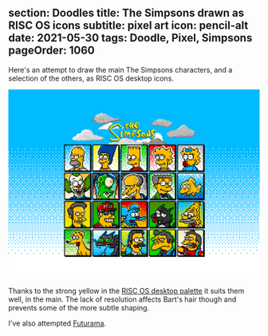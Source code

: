 section: Doodles
title: The Simpsons drawn as RISC OS icons
subtitle: pixel art
icon: pencil-alt
date: 2021-05-30
tags: Doodle, Pixel, Simpsons
pageOrder: 1060
----

Here's an attempt to draw the main The Simpsons characters, and a selection of the others, as RISC OS desktop icons.

![Simpsons pixel art](icons/simpsons25.png)

Thanks to the strong yellow in the [RISC OS desktop palette](https://lospec.com/palette-list/risc-os) it suits them well, in the main. The lack of resolution affects Bart's hair though and prevents some of the more subtle shaping.

I've also attempted [Futurama](futurama-icons.html).
